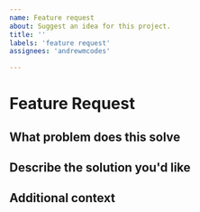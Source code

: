 ```yaml
---
name: Feature request
about: Suggest an idea for this project.
title: ''
labels: 'feature request'
assignees: 'andrewmcodes'

---
```


# Feature Request

## What problem does this solve

<!-- Is your feature request related to a problem? Please describe. Ex. I'm always frustrated when [...] -->

## Describe the solution you'd like

<!-- A clear and concise description of what you want to happen. -->

## Additional context

<!-- Add any other context or screenshots about the feature request here. Also include alternate solutions you've considered if applicable. -->
